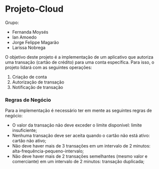 # Projeto-Cloud

Grupo:
- Fernanda Moysés
- Ian Amoedo
- Jorge Felippe Magarão
- Larissa Nobrega

O objetivo deste projeto é a implementação de um aplicativo que autoriza uma transação (cartão de crédito) para uma conta específica. Para isso, o projeto lidará com as seguintes operações:
1. Criação de conta
2. Autorização de transação
3. Notificação de transação

### Regras de Negócio
Para a implementação é necessário ter em mente as seguintes regras de negócio:
- O valor da transação não deve exceder o limite disponível: limite insuficiente;
- Nenhuma transação deve ser aceita quando o cartão não está ativo: cartão não ativo;
- Não deve haver mais de 3 transações em um intervalo de 2 minutos: alta-frequência-pequeno-intervalo;
- Não deve haver mais de 2 transações semelhantes (mesmo valor e comerciante) em um intervalo de 2 minutos: transação duplicada;


